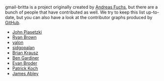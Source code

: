 gmail-britta is a project originally created by 
[Andreas Fuchs](https://boinkor.net), but there are a bunch of people that have
contributed as well. We try to keep this list up-to-date, but you can also
have a look at the contributor graphs produced by
[GitHub](https://github.com/antifuchs/gmail-britta/graphs/contributors).

* [John Piasetzki](https://github.com/jpiasetz)
* [Ryan Brown](https://github.com/ryansb)
* [yalon](https://github.com/yalon)
* [sidgopalan](https://github.com/sidgopalan)
* [Brian Krausz](https://github.com/bkrausz)
* [Ben Gardiner](https://github.com/BenGardiner)
* [Evan Broder](https://github.com/ebroder)
* [Patrick Koch](https://github.com/pathzzrd)
* [James Abley](https://github.com/jabley)
